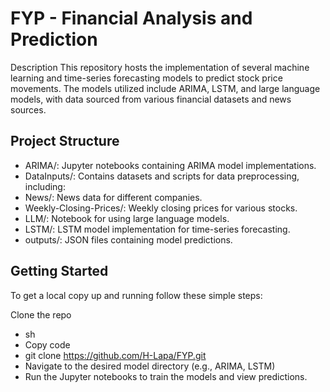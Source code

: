 # FYP - Financial Analysis and Prediction
Description
This repository hosts the implementation of several machine learning and time-series forecasting models to predict stock price movements. The models utilized include ARIMA, LSTM, and large language models, with data sourced from various financial datasets and news sources.

## Project Structure
- ARIMA/: Jupyter notebooks containing ARIMA model implementations.
- DataInputs/: Contains datasets and scripts for data preprocessing, including:
- News/: News data for different companies.
- Weekly-Closing-Prices/: Weekly closing prices for various stocks.
- LLM/: Notebook for using large language models.
- LSTM/: LSTM model implementation for time-series forecasting.
- outputs/: JSON files containing model predictions.


## Getting Started
To get a local copy up and running follow these simple steps:

Clone the repo
- sh
- Copy code
- git clone https://github.com/H-Lapa/FYP.git
- Navigate to the desired model directory (e.g., ARIMA, LSTM)
- Run the Jupyter notebooks to train the models and view predictions.
